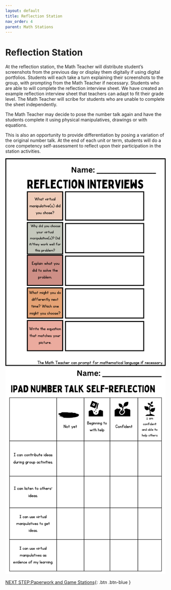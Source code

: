 ```yaml
---
layout: default
title: Reflection Station
nav_order: 4
parent: Math Stations
---
```

# Reflection Station

At the reflection station, the Math Teacher will distribute student’s screenshots from the previous day or display them digitally if using digital portfolios. Students will each take a turn explaining their screenshots to the group, with prompting from the Math Teacher if necessary. Students who are able to will complete the reflection interview sheet. We have created an example reflection interview sheet that teachers can adapt to fit their grade level. The Math Teacher will scribe for students who are unable to complete the sheet independently.

The Math Teacher may decide to pose the number talk again and have the students complete it using physical manipulatives, drawings or with equations.

This is also an opportunity to provide differentiation by posing a variation of the original number talk. At the end of each unit or term, students will do a core competency self-assessment to reflect upon their participation in the station activities. 

<img src="images/Assessment-1.png" style="width:700px;" alt="Assessment Interview"><br>
<img src="images/Assessment-2.png" style="width:700px;" alt="Self Reflection"><br>

[NEXT STEP:Paperwork and Game Stations](independent-stations.html){: .btn .btn-blue }
